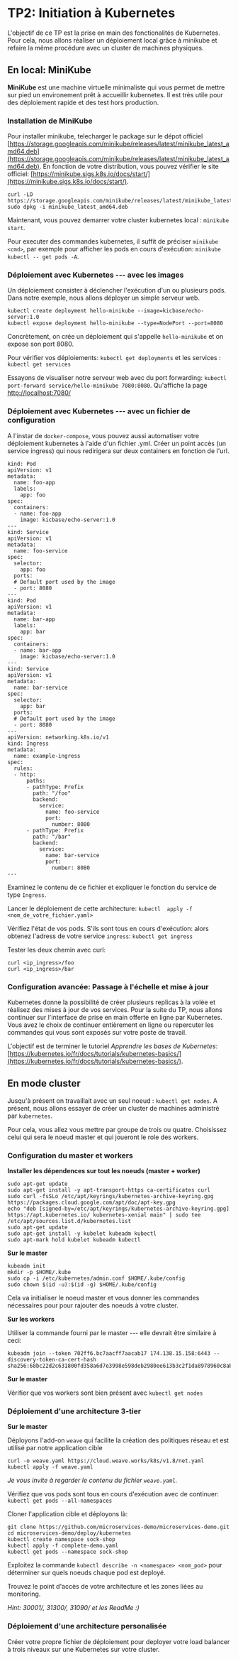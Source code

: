 # TP2: Initiation à Kubernetes

L'objectif de ce TP est la prise en main des fonctionalités de 
Kubernetes. Pour cela, nous allons réaliser un déploiement local grâce à minikube
et refaire la même procédure avec un cluster de machines physiques.

## En local: MiniKube

**MiniKube** est une machine virtuelle minimaliste qui vous permet de mettre sur pied 
un environement prêt à accueillir kubernetes. 
Il est très utile pour des déploiement rapide et des test hors production. 

### Installation de MiniKube

Pour installer minikube, telecharger le package sur le dépot officiel [https://storage.googleapis.com/minikube/releases/latest/minikube_latest_amd64.deb](https://storage.googleapis.com/minikube/releases/latest/minikube_latest_amd64.deb).
En fonction de votre distribution, vous pouvez vérifier le site officiel: [https://minikube.sigs.k8s.io/docs/start/](https://minikube.sigs.k8s.io/docs/start/).

```
curl -LO https://storage.googleapis.com/minikube/releases/latest/minikube_latest_amd64.deb
sudo dpkg -i minikube_latest_amd64.deb
```

Maintenant, vous pouvez demarrer votre cluster kubernetes local : `minikube start`.

Pour executer des commandes kubernetes, il suffit de préciser `minikube <cmd>`, par exemple pour afficher les pods en cours d'exécution: `minikube kubectl -- get pods -A`.

### Déploiement avec Kubernetes --- avec les images 

Un déploiement consister à déclencher l'exécution d'un ou plusieurs pods.
Dans notre exemple, nous allons déployer un simple serveur web.

```
kubectl create deployment hello-minikube --image=kicbase/echo-server:1.0
kubectl expose deployment hello-minikube --type=NodePort --port=8080
```

Concrètement, on crée un déploiement qui s'appelle `hello-minikube` et on expose son port 8080.

Pour vérifier vos déploiements: `kubectl get deployments` et les services : `kubectl get services`

Essayons de visualiser notre serveur web avec du port forwarding: `kubectl port-forward service/hello-minikube 7080:8080`.
Qu'affiche la page [http://localhost:7080/](http://localhost:7080)

### Déploiement avec Kubernetes --- avec un fichier de configuration

A l'instar de `docker-compose`, vous pouvez aussi automatiser votre déploiement kubernetes à l'aide d'un fichier .yml.
Créer un point accès (un service ingress) qui nous redirigera sur deux containers en fonction de l'url.

```
kind: Pod
apiVersion: v1
metadata:
  name: foo-app
  labels:
    app: foo
spec:
  containers:
  - name: foo-app
    image: kicbase/echo-server:1.0
---
kind: Service
apiVersion: v1
metadata:
  name: foo-service
spec:
  selector:
    app: foo
  ports:
  # Default port used by the image
  - port: 8080
---
kind: Pod
apiVersion: v1
metadata:
  name: bar-app
  labels:
    app: bar
spec:
  containers:
  - name: bar-app
    image: kicbase/echo-server:1.0
---
kind: Service
apiVersion: v1
metadata:
  name: bar-service
spec:
  selector:
    app: bar
  ports:
  # Default port used by the image
  - port: 8080
---
apiVersion: networking.k8s.io/v1
kind: Ingress
metadata:
  name: example-ingress
spec:
  rules:
  - http:
      paths:
      - pathType: Prefix
        path: "/foo"
        backend:
          service:
            name: foo-service
            port:
              number: 8080
      - pathType: Prefix
        path: "/bar"
        backend:
          service:
            name: bar-service
            port:
              number: 8080
---
```

Examinez le contenu de ce fichier et expliquer le fonction du service de type `Ingress`.

Lancer le déploiement de cette architecture: `kubectl  apply -f <nom_de_votre_fichier.yaml>` 

Vérifiez l'état de vos pods. S'ils sont tous en cours d'exécution: alors obtenez l'adress de votre service `ingress`: `kubectl get ingress` 

Tester les deux chemin avec curl: 

```
curl <ip_ingress>/foo 
curl <ip_ingress>/bar 
```

### Configuration avancée: Passage à l'échelle et mise à jour

Kubernetes donne la possibilité de créer plusieurs replicas à la volée et réalisez des mises à jour de vos services. 
Pour la suite du TP, nous allons continuer sur l'interface de prise en main offerte en ligne par Kubernetes.
Vous avez le choix de continuer entièrement en ligne ou repercuter les commandes qui vous sont exposés sur votre poste de travail.

L'objectif est de terminer le tutoriel *Apprendre les bases de Kubernetes*: [https://kubernetes.io/fr/docs/tutorials/kubernetes-basics/](https://kubernetes.io/fr/docs/tutorials/kubernetes-basics/).

## En mode cluster

Jusqu'à présent on travaillait avec un seul noeud : `kubectl get nodes`.
A présent, nous allons essayer de créer un cluster de machines administré par `kubernetes`.

Pour cela, vous allez vous mettre par groupe de trois ou quatre.
Choisissez celui qui sera le noeud master et qui joueront le role des workers.

### Configuration du master et workers 

**Installer les dépendences sur tout les noeuds (master + worker)**

```
sudo apt-get update
sudo apt-get install -y apt-transport-https ca-certificates curl
sudo curl -fsSLo /etc/apt/keyrings/kubernetes-archive-keyring.gpg https://packages.cloud.google.com/apt/doc/apt-key.gpg
echo "deb [signed-by=/etc/apt/keyrings/kubernetes-archive-keyring.gpg] https://apt.kubernetes.io/ kubernetes-xenial main" | sudo tee /etc/apt/sources.list.d/kubernetes.list
sudo apt-get update
sudo apt-get install -y kubelet kubeadm kubectl
sudo apt-mark hold kubelet kubeadm kubectl
```

**Sur le master**

```
kubeadm init
mkdir -p $HOME/.kube
sudo cp -i /etc/kubernetes/admin.conf $HOME/.kube/config
sudo chown $(id -u):$(id -g) $HOME/.kube/config
```

Cela va initialiser le noeud master et vous donner les commandes nécessaires pour 
pour rajouter des noeuds à votre cluster. 

**Sur les workers**

Utiliser la commande fourni par le master --- elle devrait être similaire à ceci:

```
kubeadm join --token 702ff6.bc7aacff7aacab17 174.138.15.158:6443 --discovery-token-ca-cert-hash sha256:68bc22d2c631800fd358a6d7e3998e598deb2980ee613b3c2f1da8978960c8ab
```

**Sur le master** 

Vérifier que vos workers sont bien présent avec `kubectl get nodes` 

### Déploiement d'une architecture 3-tier 

**Sur le master**

Déployons l'add-on `weave` qui facilite la création des politiques réseau et est utilisé par notre application cible

```
curl -o weave.yaml https://cloud.weave.works/k8s/v1.8/net.yaml
kubectl apply -f weave.yaml
```

*Je vous invite à regarder le contenu du fichier `weave.yaml`.*

Vérifiez que vos pods sont tous en cours d'exécution avec de continuer: `kubectl get pods --all-namespaces`

Cloner l'application cible et déployons là: 

```
git clone https://github.com/microservices-demo/microservices-demo.git
cd microservices-demo/deploy/kubernetes
kubectl create namespace sock-shop
kubectl apply -f complete-demo.yaml
kubectl get pods --namespace sock-shop
```

Exploitez la commande `kubectl describe -n <namespace> <nom_pod>` pour déterminer sur quels noeuds chaque pod est deployé.

Trouvez le point d'accès de votre architecture et les zones liées au monitoring.

*Hint: 30001/, 31300/, 31090/ et les ReadMe :)*

### Déploiement d'une architecture personalisée

Créer votre propre fichier de déploiement pour deployer votre load balancer à trois niveaux sur une Kubernetes sur votre cluster.
